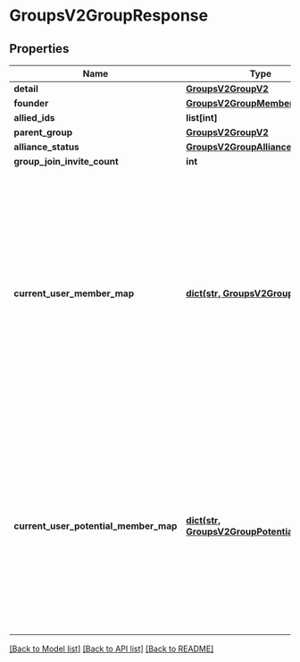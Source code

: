 # GroupsV2GroupResponse

## Properties
Name | Type | Description | Notes
------------ | ------------- | ------------- | -------------
**detail** | [**GroupsV2GroupV2**](GroupsV2GroupV2.md) |  | [optional] 
**founder** | [**GroupsV2GroupMember**](GroupsV2GroupMember.md) |  | [optional] 
**allied_ids** | **list[int]** |  | [optional] 
**parent_group** | [**GroupsV2GroupV2**](GroupsV2GroupV2.md) |  | [optional] 
**alliance_status** | [**GroupsV2GroupAllianceStatus**](GroupsV2GroupAllianceStatus.md) |  | [optional] 
**group_join_invite_count** | **int** |  | [optional] 
**current_user_member_map** | [**dict(str, GroupsV2GroupMember)**](GroupsV2GroupMember.md) | This property will be populated if the authenticated user is a member of the group. Note that because of account linking, a user can sometimes be part of a clan more than once. As such, this returns the highest member type available. | [optional] 
**current_user_potential_member_map** | [**dict(str, GroupsV2GroupPotentialMember)**](GroupsV2GroupPotentialMember.md) | This property will be populated if the authenticated user is an applicant or has an outstanding invitation to join. Note that because of account linking, a user can sometimes be part of a clan more than once. | [optional] 

[[Back to Model list]](../README.md#documentation-for-models) [[Back to API list]](../README.md#documentation-for-api-endpoints) [[Back to README]](../README.md)


